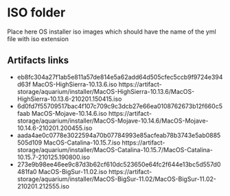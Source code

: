 # ISO folder

Place here OS installer iso images which should have the name of the yml file with iso extension

## Artifacts links

- eb8fc304a27f1ab5e811a57de814e5a62add64d505cfec5ccb9f9724e394d63f MacOS-HighSierra-10.13.6.iso https://artifact-storage/aquarium/installer/MacOS-HighSierra-10.13.6/MacOS-HighSierra-10.13.6-210201.150415.iso
- 6d0fd7f55709517bac4f107c709c9c3dcb27e66ea0108762673b12f660c5faab MacOS-Mojave-10.14.6.iso https://artifact-storage/aquarium/installer/MacOS-Mojave-10.14.6/MacOS-Mojave-10.14.6-210201.200455.iso
- aada4ae0c0778e3022594a70b07784993e85acfeab78b3743e5ab0885505d109 MacOS-Catalina-10.15.7.iso https://artifact-storage/aquarium/installer/MacOS-Catalina-10.15.7/MacOS-Catalina-10.15.7-210125.190800.iso
- 273e9b98ee46ee9c87d3b62cf610dc523650e64fc2f644e13bc5d557d0481fa0 MacOS-BigSur-11.02.iso https://artifact-storage/aquarium/installer/MacOS-BigSur-11.02/MacOS-BigSur-11.02-210201.212555.iso
